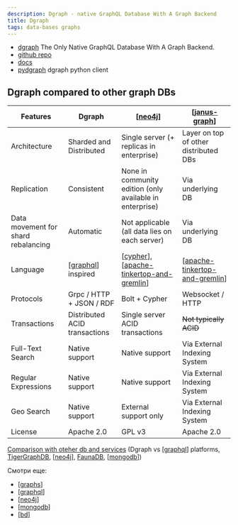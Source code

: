 ```yaml
---
description: Dgraph - native GraphQL Database With A Graph Backend
title: Dgraph
tags: data-bases graphs
---
```

- [dgraph](https://dgraph.io/) The Only Native GraphQL Database With A Graph Backend.
- [github repo](https://github.com/dgraph-io/dgraph)
- [docs](https://dgraph.io/docs/)
- [pydgraph](https://github.com/dgraph-io/pydgraph) dgraph python client

## Dgraph compared to other graph DBs

| Features | Dgraph | [[neo4j]] | [[janus-graph]] |
| -------- | ------ | ----- | ----------- |
| Architecture | Sharded and Distributed | Single server (+ replicas in enterprise) | Layer on top of other distributed DBs |
| Replication | Consistent | None in community edition (only available in enterprise) | Via underlying DB |
| Data movement for shard rebalancing | Automatic | Not applicable (all data lies on each server) | Via underlying DB |
| Language | [[graphql]] inspired | [[cypher]], [[apache-tinkertop-and-gremlin]] | [[apache-tinkertop-and-gremlin]] |
| Protocols | Grpc / HTTP + JSON / RDF | Bolt + Cypher | Websocket / HTTP |
| Transactions | Distributed ACID transactions | Single server ACID transactions | ~~Not typically ACID~~
| Full-Text Search | Native support | Native support | Via External Indexing System |
| Regular Expressions | Native support | Native support | Via External Indexing System |
| Geo Search | Native support | External support only | Via External Indexing System |
| License | Apache 2.0 | GPL v3 | Apache 2.0 |

[Comparison with oteher db and services](https://dgraph.io/comparison/) (Dgraph vs [[graphql]] platforms, [TigerGraphDB](https://www.tigergraph.com/tigergraph-db/), [[neo4j]], [FaunaDB](https://fauna.com/), [[mongodb]])

Смотри еще:

- [[graphs]]
- [[graphql]]
- [[neo4j]]
- [[mongodb]]
- [[bd]]

[//begin]: # "Autogenerated link references for markdown compatibility"
[neo4j]: neo4j "Neo4j graph data base"
[janus-graph]: janus-graph "Janus Graph"
[graphql]: graphql "Язык и система организации АПИ GraphQL"
[cypher]: cypher "Cypher query language"
[apache-tinkertop-and-gremlin]: apache-tinkertop-and-gremlin "Apache TinkerPop and Gremlin"
[mongodb]: mongodb "MongoDB"
[graphs]: ..%2Flists%2Fgraphs "Machine learning with graphs"
[bd]: ..%2Flists%2Fbd "Data Bases"
[//end]: # "Autogenerated link references"
[//begin]: # "Autogenerated link references for markdown compatibility"
[neo4j]: neo4j "Neo4j graph data base"
[janus-graph]: janus-graph "Janus Graph"
[graphql]: graphql "Язык и система организации АПИ GraphQL"
[cypher]: cypher "Cypher query language"
[apache-tinkertop-and-gremlin]: apache-tinkertop-and-gremlin "Apache TinkerPop and Gremlin"
[apache-tinkertop-and-gremlin]: apache-tinkertop-and-gremlin "Apache TinkerPop and Gremlin"
[graphql]: graphql "Язык и система организации АПИ GraphQL"
[neo4j]: neo4j "Neo4j graph data base"
[mongodb]: mongodb "MongoDB"
[graphs]: ../lists/graphs "Machine learning with graphs"
[graphql]: graphql "Язык и система организации АПИ GraphQL"
[neo4j]: neo4j "Neo4j graph data base"
[mongodb]: mongodb "MongoDB"
[bd]: ../lists/bd "Data Bases"
[//end]: # "Autogenerated link references"